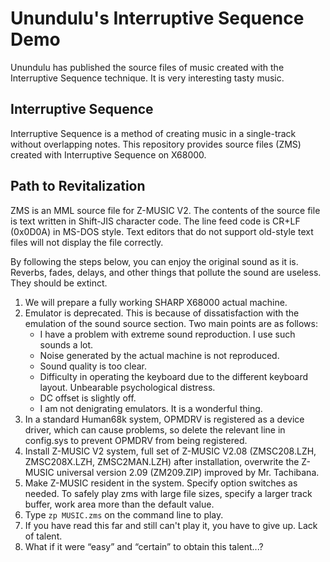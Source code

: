 # Unundulu's Interruptive Sequence Demo

Unundulu has published the source files of music created with the Interruptive Sequence technique.
It is very interesting tasty music.

## Interruptive Sequence

Interruptive Sequence is a method of creating music in a single-track without overlapping notes.
This repository provides source files (ZMS) created with Interruptive Sequence on X68000.

## Path to Revitalization

ZMS is an MML source file for Z-MUSIC V2.
The contents of the source file is text written in Shift-JIS character code.
The line feed code is CR+LF (0x0D0A) in MS-DOS style.
Text editors that do not support old-style text files will not display the file correctly.

By following the steps below, you can enjoy the original sound as it is.
Reverbs, fades, delays, and other things that pollute the sound are useless. They should be extinct.

1. We will prepare a fully working SHARP X68000 actual machine.
2. Emulator is deprecated. This is because of dissatisfaction with the emulation of the sound source section. Two main points are as follows:
    - I have a problem with extreme sound reproduction. I use such sounds a lot.
    - Noise generated by the actual machine is not reproduced.
    - Sound quality is too clear.
    - Difficulty in operating the keyboard due to the different keyboard layout. Unbearable psychological distress.
    - DC offset is slightly off.
    - I am not denigrating emulators. It is a wonderful thing.
3. In a standard Human68k system, OPMDRV is registered as a device driver, 
which can cause problems, so delete the relevant line in config.sys to prevent OPMDRV from being registered.
4. Install Z-MUSIC V2 system, full set of Z-MUSIC V2.08 
(ZMSC208.LZH, ZMSC208X.LZH, ZMSC2MAN.LZH) after installation,
overwrite the Z-MUSIC universal version 2.09 (ZM209.ZIP) improved by Mr. Tachibana.
5. Make Z-MUSIC resident in the system. Specify option switches as needed.
To safely play zms with large file sizes, specify a larger track buffer,
work area more than the default value.
6. Type `zp MUSIC.zms` on the command line to play.
7. If you have read this far and still can't play it, you have to give up. Lack of talent.
8. What if it were “easy” and “certain” to obtain this talent...?
